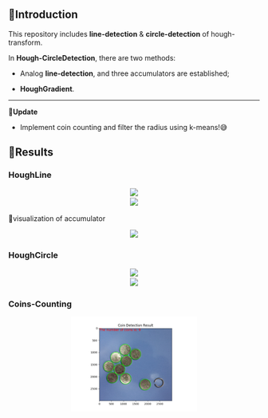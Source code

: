 ## 📣Introduction
This repository includes **line-detection** & **circle-detection** of hough-transform.

In **Hough-CircleDetection**, there are two methods:

* Analog **line-detection**, and three accumulators are established;

* **HoughGradient**.

----

**🌟Update**

* Implement  coin counting and filter the radius using k-means!😅

## 🎉Results

### HoughLine

<div align="center">
  <a href="" target="_blank">
  <img width="50%" src="https://user-images.githubusercontent.com/76271045/153716928-cb306400-ef80-4c80-a91f-cd9299361899.png"></a>
</div>

<div align="center">
  <a href="" target="_blank">
  <img width="50%" src="https://user-images.githubusercontent.com/76271045/153716945-ce310e47-6106-4a35-ae34-4a88e5469e80.png"></a>
</div>

💚visualization of accumulator

<div align="center">
  <a href="" target="_blank">
  <img width="50%" src="https://user-images.githubusercontent.com/76271045/153716952-f2fc3372-3d20-4ef6-9924-5c1e9a951edf.png"></a>
</div>



### HoughCircle

<div align="center">
  <a href="" target="_blank">
  <img width="50%" src="https://user-images.githubusercontent.com/76271045/153716958-a67c430f-b372-454c-aa88-477a9aef76b6.png"></a>
</div>



<div align="center">
  <a href="" target="_blank">
  <img width="50%" src="https://user-images.githubusercontent.com/76271045/153716968-eb5773de-c95f-45be-ac90-ac383e8526df.png"></a>
</div>




### Coins-Counting

<div align="center">
  <a href="" target="_blank">
  <img width="50%" src="https://github.com/MaitreChen/Hough-Transform/blob/main/coins-counting/Figure_1.png"></a>
</div>


